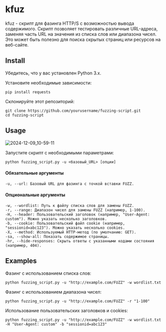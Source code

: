 kfuz
======

kfuz - скрипт для фазинга HTTP/S с возможностью вывода содержимого. Скрипт позволяет тестировать различные URL-адреса, заменяя часть URL на значения из списка слов или диапазона чисел. Это может быть полезно для поиска скрытых страниц или ресурсов на веб-сайте.


Install
-----

Убедитесь, что у вас установлен Python 3.x.

Установите необходимые зависимости:

    pip install requests

Склонируйте этот репозиторий:

    git clone https://github.com/yourusername/fuzzing-script.git
    cd fuzzing-script


Usage
-----
![2024-12-09_10-59-11](https://github.com/user-attachments/assets/7292184c-5fb2-4ac1-9b2c-3582cd8e65e4)


Запустите скрипт с необходимыми параметрами:


    python fuzzing_script.py -u <базовый_URL> [опции]

#### Обязательные аргументы

    -u, --url: Базовый URL для фазинга с точкой вставки FUZZ.

#### Опциональные аргументы

    -w, --wordlist: Путь к файлу списка слов для замены FUZZ.
    -r, --range: Диапазон чисел для замены FUZZ (например, 1-100).
    -H, --header: Пользовательский заголовок (например, "User-Agent: custom"). Можно указать несколько заголовков.
    -b, --cookie: Пользовательский файл cookie (например, "sessionid=abc123"). Можно указать несколько cookies.
    -X, --method: Используемый HTTP-метод (по умолчанию: GET).
    -sa, --show-all: Показать содержимое страницы.
    -hr, --hide-responses: Скрыть ответы с указанными кодами состояния (например, 404).

Examples
-----

Фазинг с использованием списка слов:

    python fuzzing_script.py -u "http://example.com/FUZZ" -w wordlist.txt
    
Фазинг с использованием диапазона чисел:

    python fuzzing_script.py -u "http://example.com/FUZZ" -r "1-100"

Использование пользовательских заголовков и cookies:

    python fuzzing_script.py -u "http://example.com/FUZZ" -w wordlist.txt -H "User-Agent: custom" -b "sessionid=abc123"
